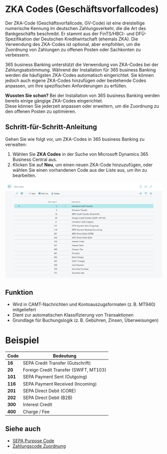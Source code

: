 # ZKA Codes (Geschäftsvorfallcodes)

Der ZKA-Code (Geschäftsvorfallcode, GV-Code) ist eine dreistellige numerische Kennung im deutschen Zahlungsverkehr, die die Art des Bankgeschäfts beschreibt.
Er stammt aus der FinTS/HBCI- und DFÜ-Spezifikation der Deutschen Kreditwirtschaft (ehemals ZKA). Die Verwendung des ZKA-Codes ist optional, aber empfohlen, um die Zuordnung von Zahlungen zu offenen Posten oder Sachkonten zu verbessern.

365 business Banking unterstützt die Verwendung von ZKA-Codes bei der Zahlungsabstimmung. Während der Installation für 365 business Banking werden die häufigsten ZKA-Codes automatisch eingerichtet. Sie können jedoch auch eigene ZKA-Codes hinzufügen oder bestehende Codes anpassen, um Ihre spezifischen Anforderungen zu erfüllen.

<div class="alert alert-success">
    <i class="fa-duotone fa-solid fa-question-circle fa-xl"></i>
    <strong>Wussten Sie schon?</strong>
    Bei der Installation von 365 business Banking werden bereits einige gängige ZKA-Codes eingerichtet.<br>
    Diese können Sie jederzeit anpassen oder erweitern, um die Zuordnung zu den offenen Posten zu optimieren.
</div>

## Schritt-für-Schritt-Anleitung

Gehen Sie wie folgt vor, um ZKA-Codes in 365 business Banking zu verwalten:

1. Wählen Sie **ZKA Codes** in der Suche von Microsoft Dynamics 365 Business Central aus.
2. Klicken Sie auf **Neu**, um einen neuen ZKA-Code hinzuzufügen, oder wählen Sie einen vorhandenen Code aus der Liste aus, um ihn zu bearbeiten.

![ZKA Codes verwalten](/assets/images/365-business-banking/zka-code-list.en-US.png)

## Funktion

- Wird in CAMT-Nachrichten und Kontoauszugsformaten (z. B. MT940) mitgeliefert
- Dient zur automatischen Klassifizierung von Transaktionen
- Grundlage für Buchungslogik (z. B. Gebühren, Zinsen, Überweisungen)

# Beispiel

| Code    | Bedeutung                              |
| ------- | -------------------------------------- |
| **16**  | SEPA Credit Transfer (Gutschrift)      |
| **20**  | Foreign Credit Transfer (SWIFT, MT103) |
| **101** | SEPA Payment Sent (Outgoing)           |
| **116** | SEPA Payment Received (Incoming)       |
| **201** | SEPA Direct Debit (CORE)               |
| **202** | SEPA Direct Debit (B2B)                |
| **300** | Interest Credit                        |
| **400** | Charge / Fee                           |


## Siehe auch

- [SEPA Purpose Code](sepa-purpose-code.md)
- [Zahlungscode Zuordnung](../payment-code-mapping.md)
